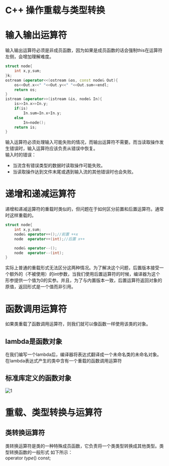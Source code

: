 # C++ 操作重载与类型转换

# 输入输出运算符
输入输出运算符必须是非成员函数，因为如果是成员函数的话会强制this在运算符左侧，会增加理解难度。
```cpp
struct node{
	int x,y,sum;
}k;
ostream &operator<<(ostream &os, const node& Out){
	os<<Out.x<<" "<<Out.y<<" "<<Out.sum<<endl;
	return os;
}
istream &operator>>(istream &is, node& In){
	is>>In.x>>In.y;
	if(is)
		In.sum=In.x+In.y;
	else
		In=node();
	return is;
}
```
输入运算符必须处理输入可能失败的情况，而输出运算符不需要。而当读取操作发生错误时，输入运算符应该负责从错误中恢复。<br>
输入时的错误：
- 当流含有错误类型的数据时读取操作可能失败。
- 当读取操作达到文件末尾或遇到输入流的其他错误时也会失败。

# 递增和递减运算符
递增和递减运算符的重载时类似的，但问题在于如何区分前置和后置运算符。通常时这样重载的。
```cpp
struct node{
	int x,y,sum;
	node& operator++();//前置 ++x
	node  operator++(int);//后置 x++

	node& operator--();
	node  operator--(int);
}
```
实际上普通的重载形式无法区分这两种情况。为了解决这个问题，后置版本接受一个额外的（不被使用）的int参数，当我们使用后置运算符的时候，编译器为这个形参提供一个值为0的实参。并且，为了与内置版本一致，后置运算符返回对象的原值，返回形式是一个值而非引用。

# 函数调用运算符
如果类重载了函数调用运算符，则我们就可以像函数一样使用该类的对象。

## lambda是函数对象
在我们编写一个lambda后，编译器将表达式翻译成一个未命名类的未命名对象。在lambda表达式产生的类中含有一个重载的函数调用运算符

## 标准库定义的函数对象 
![1](https://img-blog.csdnimg.cn/20200304202223240.png?x-oss-process=image/watermark,type_ZmFuZ3poZW5naGVpdGk,shadow_10,text_aHR0cHM6Ly9ibG9nLmNzZG4ubmV0L3dlaXhpbl80MDg1OTcxNg==,size_16,color_FFFFFF,t_70)

# 重载、类型转换与运算符
## 类转换运算符
类转换运算符是类的一种特殊成员函数，它负责将一个类类型转换成其他类型。类型转换函数的一般形式	如下所示：<br>
operator *type*() const;
